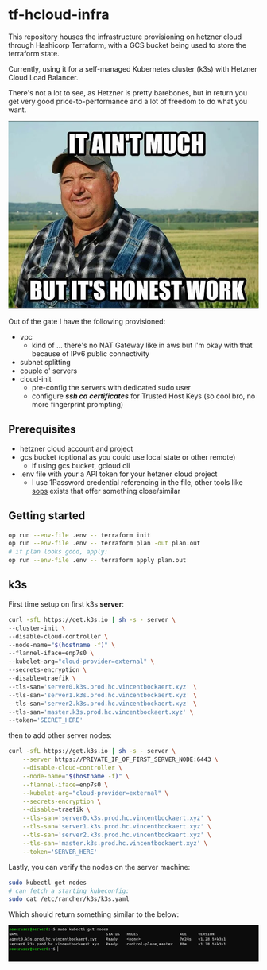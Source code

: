 # tf-hcloud-infra

This repository houses the infrastructure provisioning on hetzner cloud through Hashicorp Terraform,
with a GCS bucket being used to store the terraform state.

Currently, using it for a self-managed Kubernetes cluster (k3s) with Hetzner Cloud Load Balancer.

There's not a lot to see, as Hetzner is pretty barebones, but in return you get very good price-to-performance and a lot of freedom to do what you want.

![](img/itaintmuch.webp)

Out of the gate I have the following provisioned:
- vpc
    - kind of ... there's no NAT Gateway like in aws but I'm okay with that because of IPv6 public connectivity
- subnet splitting
- couple o' servers 
- cloud-init
    - pre-config the servers with dedicated sudo user
    - configure ***ssh ca certificates*** for Trusted Host Keys (so cool bro, no more fingerprint prompting)

## Prerequisites

- hetzner cloud account and project
- gcs bucket (optional as you could use local state or other remote)
    - if using gcs bucket, gcloud cli
- .env file with your a API token for your hetzner cloud project
    - I use 1Password credential referencing in the file, other tools like [sops](https://github.com/getsops/sops) exists that offer something close/similar

## Getting started

```bash
op run --env-file .env -- terraform init
op run --env-file .env -- terraform plan -out plan.out
# if plan looks good, apply:
op run --env-file .env -- terraform apply plan.out
```

## k3s

First time setup on first k3s **server**:

```bash
curl -sfL https://get.k3s.io | sh -s - server \
--cluster-init \
--disable-cloud-controller \
--node-name="$(hostname -f)" \
--flannel-iface=enp7s0 \
--kubelet-arg="cloud-provider=external" \
--secrets-encryption \
--disable=traefik \
--tls-san='server0.k3s.prod.hc.vincentbockaert.xyz' \
--tls-san='server1.k3s.prod.hc.vincentbockaert.xyz' \
--tls-san='server2.k3s.prod.hc.vincentbockaert.xyz' \
--tls-san='master.k3s.prod.hc.vincentbockaert.xyz' \
--token='SECRET_HERE'
```

then to add other server nodes:

```bash
curl -sfL https://get.k3s.io | sh -s - server \
	--server https://PRIVATE_IP_OF_FIRST_SERVER_NODE:6443 \
    --disable-cloud-controller \
    --node-name="$(hostname -f)" \
    --flannel-iface=enp7s0 \
    --kubelet-arg="cloud-provider=external" \
    --secrets-encryption \
    --disable=traefik \
    --tls-san='server0.k3s.prod.hc.vincentbockaert.xyz' \
    --tls-san='server1.k3s.prod.hc.vincentbockaert.xyz' \
    --tls-san='server2.k3s.prod.hc.vincentbockaert.xyz' \
    --tls-san='master.k3s.prod.hc.vincentbockaert.xyz' \
    --token='SERVER_HERE'
```

Lastly, you can verify the nodes on the server machine:

```bash
sudo kubectl get nodes
# can fetch a starting kubeconfig:
sudo cat /etc/rancher/k3s/k3s.yaml
```

Which should return something similar to the below:

![](img/k3s-nodes.png)